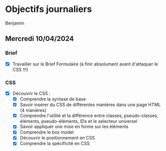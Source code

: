 # Objectifs journaliers

Benjamin

## Mercredi 10/04/2024

### Brief

- [X] Travailler sur le Brief Formulaire (à finir absolument avant d'attaquer le CSS !!!)

### CSS

- [x] Découvrir le CSS :
  - [x] Comprendre la syntaxe de base
  - [x] Savoir insérer du CSS de différentes manières dans une page HTML (4 manières)
  - [x] Comprendre l'utilité et la différence entre classes, pseudo-classes, éléments, pseudo-éléments, IDs et le selecteur universel
  - [x] Savoir appliquer une mise en forme sur les éléments
  - [x] Comprendre le box model
  - [x] Découvrir le positionnement en CSS
  - [x] Comprendre la spécificité en CSS